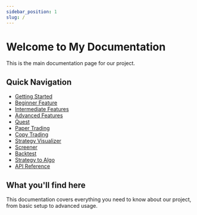```yaml
---
sidebar_position: 1
slug: /
---
```


# Welcome to My Documentation

This is the main documentation page for our project.

## Quick Navigation
- [Getting Started](./getting-started.md)
- [Beginner Feature](./docs/Beginner)
- [Intermediate Features](./docs/Intermediate)
- [Advanced Features](./docs/Advanced)
- [Quest](./docs/Quest)
- [Paper Trading](./docs/paper-trading)
- [Copy Trading](./docs/copy-trading)
- [Strategy Visualizer](./docs/strategy-visualizer)
- [Screener](./docs/Screener)
- [Backtest](./docs/Backtest)
- [Strategy to Algo](./docs/strategy-to-algo)
- [API Reference](./docs/api-reference)

## What you'll find here

This documentation covers everything you need to know about our project, from basic setup to advanced usage.